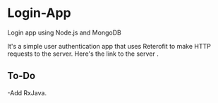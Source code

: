 # Login-App
Login app using Node.js and MongoDB

It's a simple user authentication app that uses Reterofit to make HTTP requests to the server. Here's the link to the server .


## To-Do
-Add RxJava.
